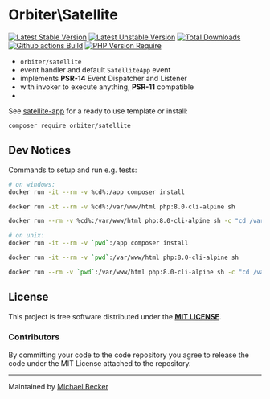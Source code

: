 # Orbiter\Satellite

[![Latest Stable Version](https://poser.pugx.org/orbiter/satellite/version.svg)](https://packagist.org/packages/orbiter/satellite)
[![Latest Unstable Version](https://poser.pugx.org/orbiter/satellite/v/unstable.svg)](https://packagist.org/packages/orbiter/satellite)
[![Total Downloads](https://poser.pugx.org/orbiter/satellite/downloads.svg)](https://packagist.org/packages/orbiter/satellite)
[![Github actions Build](https://github.com/bemit/satellite/actions/workflows/blank.yml/badge.svg)](https://github.com/bemit/satellite/actions)
[![PHP Version Require](http://poser.pugx.org/orbiter/satellite/require/php)](https://packagist.org/packages/orbiter/satellite)

- `orbiter/satellite`
- event handler and default `SatelliteApp` event
- implements **PSR-14** Event Dispatcher and Listener
- with invoker to execute anything, **PSR-11** compatible
-

See [satellite-app](https://github.com/bemit/satellite-app) for a ready to use template or install:

```shell
composer require orbiter/satellite
```

## Dev Notices

Commands to setup and run e.g. tests:

```bash
# on windows:
docker run -it --rm -v %cd%:/app composer install

docker run -it --rm -v %cd%:/var/www/html php:8.0-cli-alpine sh

docker run --rm -v %cd%:/var/www/html php:8.0-cli-alpine sh -c "cd /var/www/html && ./vendor/bin/phpunit --testdox -c phpunit-ci.xml"

# on unix:
docker run -it --rm -v `pwd`:/app composer install

docker run -it --rm -v `pwd`:/var/www/html php:8.0-cli-alpine sh

docker run --rm -v `pwd`:/var/www/html php:8.0-cli-alpine sh -c "cd /var/www/html && ./vendor/bin/phpunit --testdox -c phpunit-ci.xml"
```

## License

This project is free software distributed under the [**MIT LICENSE**](LICENSE).

### Contributors

By committing your code to the code repository you agree to release the code under the MIT License attached to the repository.

***

Maintained by [Michael Becker](https://mlbr.xyz)
